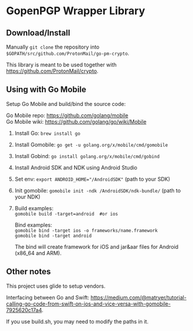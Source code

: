 # GopenPGP Wrapper Library

## Download/Install

Manually `git clone` the repository into `$GOPATH/src/github.com/ProtonMail/go-pm-crypto`.

This library is meant to be used together with https://github.com/ProtonMail/crypto.

## Using with Go Mobile

Setup Go Mobile and build/bind the source code:

Go Mobile repo: https://github.com/golang/mobile  
Go Mobile wiki: https://github.com/golang/go/wiki/Mobile

1. Install Go: `brew install go`
2. Install Gomobile: `go get -u golang.org/x/mobile/cmd/gomobile`
3. Install Gobind: `go install golang.org/x/mobile/cmd/gobind`
4. Install Android SDK and NDK using Android Studio
5. Set env: `export ANDROID_HOME="/AndroidSDK"` (path to your SDK)
6. Init gomobile: `gomobile init -ndk /AndroidSDK/ndk-bundle/` (path to your NDK)

7. Build examples:  
   `gomobile build -target=android  #or ios`

   Bind examples:  
   `gomobile bind -target ios -o frameworks/name.framework`  
   `gomobile bind -target android`

   The bind will create framework for iOS and jar&aar files for Android (x86_64 and ARM).

## Other notes

This project uses glide to setup vendors.

Interfacing between Go and Swift:
https://medium.com/@matryer/tutorial-calling-go-code-from-swift-on-ios-and-vice-versa-with-gomobile-7925620c17a4.

If you use build.sh, you may need to modify the paths in it.
